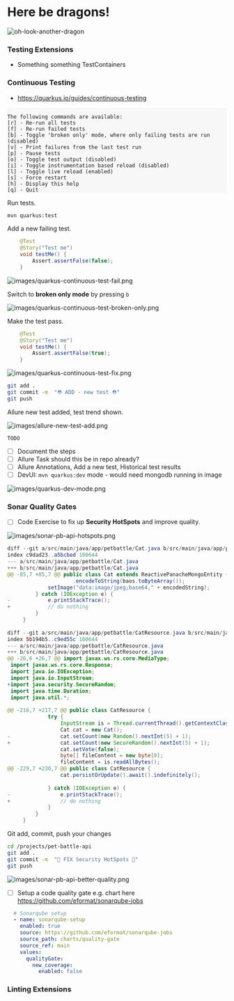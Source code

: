 # Here be dragons!

![oh-look-another-dragon](../images/oh-look-dragons.png)

### Testing Extensions

- Something something TestContainers

### Continuous Testing

- https://quarkus.io/guides/continuous-testing

<div class="highlight" style="background: #f7f7f7">
<pre><code class="language-yaml">
The following commands are available:
[r] - Re-run all tests
[f] - Re-run failed tests
[b] - Toggle 'broken only' mode, where only failing tests are run (disabled)
[v] - Print failures from the last test run
[p] - Pause tests
[o] - Toggle test output (disabled)
[i] - Toggle instrumentation based reload (disabled)
[l] - Toggle live reload (enabled)
[s] - Force restart
[h] - Display this help
[q] - Quit
</code></pre></div>

Run tests.

```bash
mvn quarkus:test
```

Add a new failing test.

```java
    @Test
    @Story("Test me")
    void testMe() {
        Assert.assertFalse(false);
    }
```

![images/quarkus-continuous-test-fail.png](images/quarkus-continuous-test-fail.png)

Switch to **broken only mode** by pressing `b`

![images/quarkus-continuous-test-broken-only.png](images/quarkus-continuous-test-broken-only.png)

Make the test pass.

```java
    @Test
    @Story("Test me")
    void testMe() {
        Assert.assertFalse(true);
    }
```

![images/quarkus-continuous-test-fix.png](images/quarkus-continuous-test-fix.png)

```bash
git add .
git commit -m  "⛑️ ADD - new test ⛑️"
git push 
```

Allure new test added, test trend shown.

![images/allure-new-test-add.png](images/allure-new-test-add.png)

`TODO`

- [ ] Document the steps
- [ ] Allure Task should this be in repo already?
- [ ] Allure Annotations, Add a new test, Historical test results
- [ ] DevUI: `mvn quarkus:dev` mode - would need mongodb running in image

![images/quarkus-dev-mode.png](images/quarkus-dev-mode.png)

### Sonar Quality Gates

- [ ] Code Exercise to fix up **Security HotSpots** and improve quality.

![images/sonar-pb-api-hotspots.png](images/sonar-pb-api-hotspots.png)

```java
diff --git a/src/main/java/app/petbattle/Cat.java b/src/main/java/app/petbattle/Cat.java
index c9dad23..a5bcbed 100644
--- a/src/main/java/app/petbattle/Cat.java
+++ b/src/main/java/app/petbattle/Cat.java
@@ -85,7 +85,7 @@ public class Cat extends ReactivePanacheMongoEntity {
                     .encodeToString(baos.toByteArray());
             setImage("data:image/jpeg;base64," + encodedString);
         } catch (IOException e) {
-            e.printStackTrace();
+            // do nothing
         }
     }
 
diff --git a/src/main/java/app/petbattle/CatResource.java b/src/main/java/app/petbattle/CatResource.java
index 5b194b5..c9ed55c 100644
--- a/src/main/java/app/petbattle/CatResource.java
+++ b/src/main/java/app/petbattle/CatResource.java
@@ -26,6 +26,7 @@ import javax.ws.rs.core.MediaType;
 import javax.ws.rs.core.Response;
 import java.io.IOException;
 import java.io.InputStream;
+import java.security.SecureRandom;
 import java.time.Duration;
 import java.util.*;
 
@@ -216,7 +217,7 @@ public class CatResource {
             try {
                 InputStream is = Thread.currentThread().getContextClassLoader().getResourceAsStream(tc);
                 Cat cat = new Cat();
-                cat.setCount(new Random().nextInt(5) + 1);
+                cat.setCount(new SecureRandom().nextInt(5) + 1);
                 cat.setVote(false);
                 byte[] fileContent = new byte[0];
                 fileContent = is.readAllBytes();
@@ -229,7 +230,7 @@ public class CatResource {
                 cat.persistOrUpdate().await().indefinitely();
 
             } catch (IOException e) {
-                e.printStackTrace();
+                // do nothing
             }
         }
     }
```

Git add, commit, push your changes

```bash
cd /projects/pet-battle-api
git add .
git commit -m  "💍 FIX Security HotSpots 💍"
git push 
```

![images/sonar-pb-api-better-quality.png](images/sonar-pb-api-better-quality.png)

- [ ] Setup a code quality gate e.g. chart here https://github.com/eformat/sonarqube-jobs
```yaml
  # Sonarqube setup
  - name: sonarqube-setup
    enabled: true
    source: https://github.com/eformat/sonarqube-jobs
    source_path: charts/quality-gate
    source_ref: main
    values:
      qualityGate:
        new_coverage:
          enabled: false
```

### Linting Extensions
